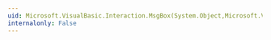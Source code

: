 ```yaml
---
uid: Microsoft.VisualBasic.Interaction.MsgBox(System.Object,Microsoft.VisualBasic.MsgBoxStyle,System.Object)
internalonly: False
---
```

